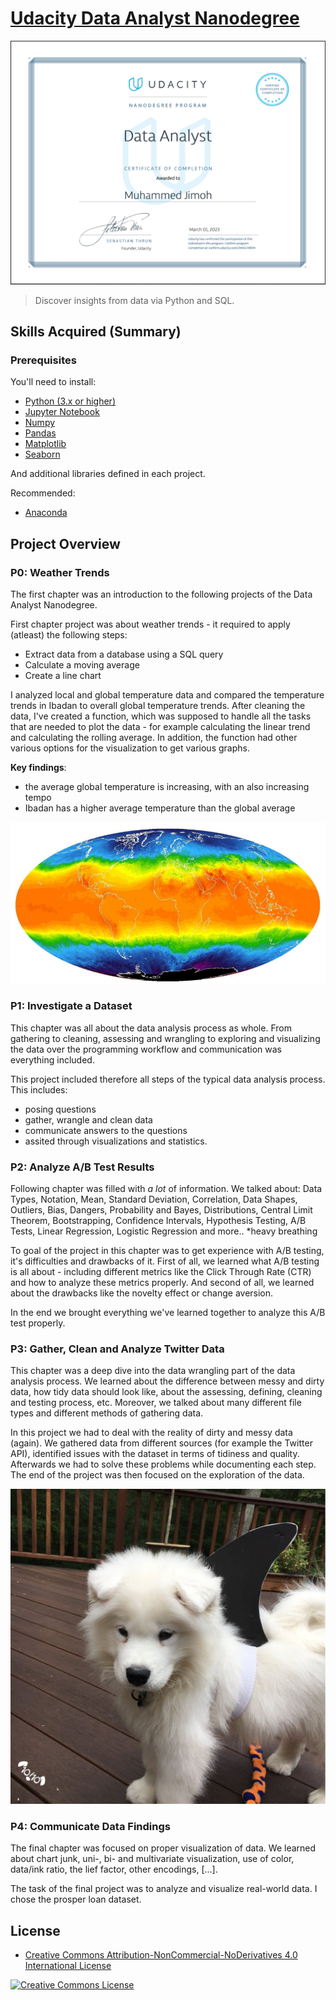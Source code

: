 # [Udacity Data Analyst Nanodegree](https://www.udacity.com/course/data-analyst-nanodegree--nd002)

![Nanodegree Certificate](https://github.com/Manny-97/Udacity-Data-Analyst/blob/56d02b08f1b8c6dc9a7a0339d4cc7104169f7685/udacity-certificate.png)

> Discover insights from data via Python and SQL.

## Skills Acquired (Summary)


### Prerequisites

You'll need to install:

* [Python (3.x or higher)](https://www.python.org/downloads/)
* [Jupyter Notebook](https://jupyter.org/)
* [Numpy](http://www.numpy.org/)
* [Pandas](http://pandas.pydata.org/)
* [Matplotlib](https://matplotlib.org/)
* [Seaborn](https://seaborn.pydata.org/)

And additional libraries defined in each project.

Recommended:

* [Anaconda](https://www.anaconda.com/distribution/#download-section)

## Project Overview
### P0: Weather Trends

The first chapter was an introduction to the following projects of the Data Analyst Nanodegree.

First chapter project was about weather trends - it required to apply (atleast) the following steps:
* Extract data from a database using a SQL query
* Calculate a moving average
* Create a line chart 

I analyzed local and global temperature data and compared the temperature trends in Ibadan to overall global temperature trends. After cleaning the data, I've created a function, which was supposed to handle all the tasks that are needed to plot the data - for example calculating the linear trend and calculating the rolling average. In addition, the function had other various options for the visualization to get various graphs.

**Key findings**:
- the average global temperature is increasing, with an also increasing tempo
- Ibadan has a higher average temperature than the global average

![Global Weather Trend](https://github.com/Manny-97/Udacity-Data-Analyst/blob/main/weather%20trends/earth.png)

### P1: Investigate a Dataset

This chapter was all about the data analysis process as whole. From gathering to cleaning, assessing and wrangling to exploring and visualizing the data over the programming workflow and communication was everything included. 

This project included therefore all steps of the typical data analysis process. This includes:
- posing questions
- gather, wrangle and clean data 
- communicate answers to the questions 
- assited through visualizations and statistics. 



### P2: Analyze A/B Test Results

Following chapter was filled with *a lot* of information. We talked about: Data Types, Notation, Mean, Standard Deviation, Correlation, Data Shapes, Outliers, Bias, Dangers, Probability and Bayes, Distributions, Central Limit Theorem, Bootstrapping, Confidence Intervals, Hypothesis Testing, A/B Tests, Linear Regression, Logistic Regression and more.. *heavy breathing

To goal of the project in this chapter was to get experience with A/B testing, it's difficulties and drawbacks of it. First of all, we learned what A/B testing is all about - including different metrics like the Click Through Rate (CTR) and how to analyze these metrics properly. And second of all, we learned about the drawbacks like the novelty effect or change aversion. 

In the end we brought everything we've learned together to analyze this A/B test properly.



### P3: Gather, Clean and Analyze Twitter Data

This chapter was a deep dive into the data wrangling part of the data analysis process. We learned about the difference between messy and dirty data, how tidy data should look like, about the assessing, defining, cleaning and testing process, etc. Moreover, we talked about many different file types and different methods of gathering data. 

In this project we had to deal with the reality of dirty and messy data (again). We gathered data from different sources (for example the Twitter API), identified issues with the dataset in terms of tidiness and quality. Afterwards we had to solve these problems while documenting each step. The end of the project was then focused on the exploration of the data.

![WeRateDogs](https://github.com/Manny-97/Udacity-Data-Analyst/blob/main/data%20wrangle/dog.jpeg)


### P4: Communicate Data Findings

The final chapter was focused on proper visualization of data. We learned about chart junk, uni-, bi- and multivariate visualization, use of color, data/ink ratio, the lief factor, other encodings, [...]. 

The task of the final project was to analyze and visualize real-world data. I chose the prosper loan dataset.


## License

* <a rel="license" href="https://creativecommons.org/licenses/by-nc-nd/4.0/"> Creative Commons Attribution-NonCommercial-NoDerivatives 4.0 International License</a>

<a rel="license" href="https://creativecommons.org/licenses/by-nc-nd/4.0/">
	<img alt="Creative Commons License" style="border-width:0" src="https://i.creativecommons.org/l/by-nc-nd/4.0/88x31.png" />
</a>